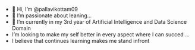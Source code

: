 - 👋 Hi, I’m @pallavikottam09
- 👀 I’m passionate about leaning...
- 🌱 I’m currently in my 3rd year of Artificial Intelligence and Data Science Domain
- I’m looking to make my self better in every aspect where I can succed  ...
- I believe that continues learning makes me stand infront 
   

<!---
pallavikottam09/pallavikottam09 is a ✨ special ✨ repository because its `README.md` (this file) appears on your GitHub profile.
You can click the Preview link to take a look at your changes.
--->
